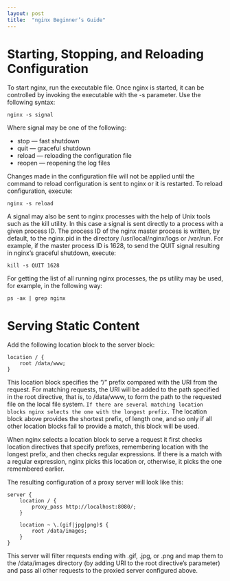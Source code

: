 ```yaml
---
layout: post
title:  "nginx Beginner’s Guide"
---
```


# Starting, Stopping, and Reloading Configuration

To start nginx, run the executable file. Once nginx is started, it can be controlled by invoking the executable with the -s parameter. Use the following syntax:

```
nginx -s signal
```

Where signal may be one of the following:

- stop — fast shutdown
- quit — graceful shutdown
- reload — reloading the configuration file
- reopen — reopening the log files

Changes made in the configuration file will not be applied until the command to reload configuration is sent to nginx or it is restarted. To reload configuration, execute:

```
nginx -s reload
```

A signal may also be sent to nginx processes with the help of Unix tools such as the kill utility. In this case a signal is sent directly to a process with a given process ID. The process ID of the nginx master process is written, by default, to the nginx.pid in the directory /usr/local/nginx/logs or /var/run. For example, if the master process ID is 1628, to send the QUIT signal resulting in nginx’s graceful shutdown, execute:

```
kill -s QUIT 1628
```

For getting the list of all running nginx processes, the ps utility may be used, for example, in the following way:

```
ps -ax | grep nginx
```

# Serving Static Content

Add the following location block to the server block:

```
location / {
    root /data/www;
}
```

This location block specifies the “/” prefix compared with the URI from the request. For matching requests, the URI will be added to the path specified in the root directive, that is, to /data/www, to form the path to the requested file on the local file system. `If there are several matching location blocks nginx selects the one with the longest prefix.` The location block above provides the shortest prefix, of length one, and so only if all other location blocks fail to provide a match, this block will be used.

When nginx selects a location block to serve a request it first checks location directives that specify prefixes, remembering location with the longest prefix, and then checks regular expressions. If there is a match with a regular expression, nginx picks this location or, otherwise, it picks the one remembered earlier.

The resulting configuration of a proxy server will look like this:

```
server {
    location / {
        proxy_pass http://localhost:8080/;
    }

    location ~ \.(gif|jpg|png)$ {
        root /data/images;
    }
}
```

This server will filter requests ending with .gif, .jpg, or .png and map them to the /data/images directory (by adding URI to the root directive’s parameter) and pass all other requests to the proxied server configured above.



